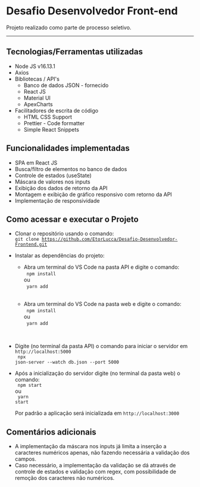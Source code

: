 <h1>Desafio Desenvolvedor Front-end</h1>

Projeto realizado como parte de processo seletivo.
<hr>

<h2>Tecnologias/Ferramentas utilizadas</h2>

- Node JS v16.13.1
- Axios
- Bibliotecas / API's
    - Banco de dados JSON - fornecido
    - React JS
    - Material UI
    - ApexCharts
- Facilitadores de escrita de código
    - HTML CSS Support
    - Prettier - Code formatter
    - Simple React Snippets

<h2>Funcionalidades implementadas</h2>

- SPA em React JS
- Busca/filtro de elementos no banco de dados
- Controle de estados (useState)
- Máscara de valores nos inputs
- Exibição dos dados de retorno da API
- Montagem e exibição de gráfico responsivo com retorno da API
- Implementação de responsividade

<h2>Como acessar e executar o Projeto</h2>

- Clonar o repositório usando o comando:<br>
<code>git clone https://github.com/EtorLucca/Desafio-Desenvolvedor-Frontend.git</code>

- Instalar as dependências do projeto:
    - Abra um terminal do VS Code na pasta API e digite o comando:<br>
      <code>
       npm install
      </code><br>
    ou<br>
      <code>
       yarn add<br>
      </code><br>
    - Abra um terminal do VS Code na pasta web e digite o comando:<br>
      <code>
       npm install
      </code><br>
    ou<br>
      <code>
       yarn add<br>
      </code><br>
     
- Digite (no terminal da pasta API) o comando para iniciar o servidor em <code>http://localhost:5000</code><br>
    <code>
    npx json-server --watch db.json --port 5000
    </code><br>

- Após a inicialização do servidor digite (no terminal da pasta web) o comando:<br>
    <code>
    npm start
    </code><br>
  ou<br>
    <code>
    yarn start<br>
    </code><br>
  Por padrão a aplicação será inicializada em <code>http://localhost:3000</code>
  
<h2>Comentários adicionais</h2>

- A implementação da máscara nos inputs já limita a inserção a caracteres numéricos apenas, não fazendo necessária a validação dos campos.
- Caso necessário, a implementação da validação se dá através de controle de estados e validação com regex, com possibilidade de remoção dos caracteres não numéricos.
